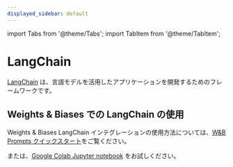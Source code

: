 ```yaml
---
displayed_sidebar: default
---
```


import Tabs from '@theme/Tabs';
import TabItem from '@theme/TabItem';


# LangChain

[LangChain](https://python.langchain.com/) は、言語モデルを活用したアプリケーションを開発するためのフレームワークです。

## Weights & Biases での LangChain の使用

Weights & Biases LangChain インテグレーションの使用方法については、[W&B Prompts クイックスタート](../prompts/quickstart.md)をご覧ください。

または、[Google Colab Jupyter notebook](http://wandb.me/prompts-quickstart) をお試しください。